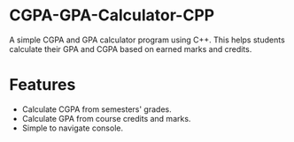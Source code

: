 # CGPA-GPA-Calculator-CPP
A simple CGPA and GPA calculator program using C++. This helps students calculate their GPA and CGPA based on earned marks and credits.

# Features
- Calculate CGPA from semesters' grades.
- Calculate GPA from course credits and marks.
- Simple to navigate console.
